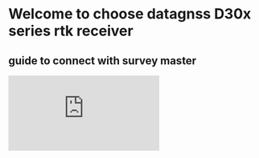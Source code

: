 # Welcome to choose datagnss D30x series rtk receiver

## guide to connect with survey master
<div style="text-align:left;">
<iframe src="https://www.youtube.com/embed/jEXHH_vzg2o" frameborder="0" allow="accelerometer; autoplay; encrypted-media; gyroscope; picture-in-picture" allowfullscreen></iframe>
</div>
